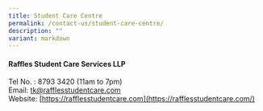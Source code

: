 ```yaml
---
title: Student Care Centre
permalink: /contact-us/student-care-centre/
description: ""
variant: markdown
---
```

#### Raffles Student Care Services LLP

Tel No. : 8793 3420 (11am to 7pm)  <br>
Email:&nbsp;[tk@rafflesstudentcare.com](mailto:tk@rafflesstudentcare.com)<br>
Website:&nbsp;[https://rafflesstudentcare.com](https://rafflesstudentcare.com/)

